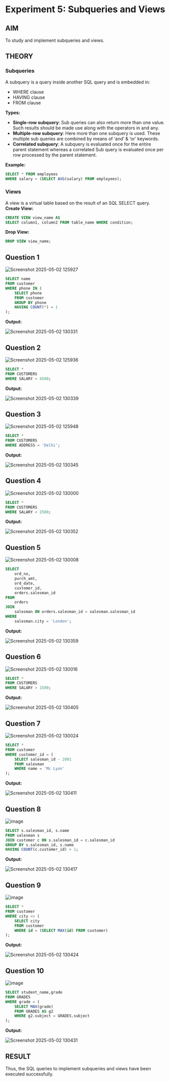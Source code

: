# Experiment 5: Subqueries and Views

## AIM
To study and implement subqueries and views.

## THEORY

### Subqueries
A subquery is a query inside another SQL query and is embedded in:
- WHERE clause
- HAVING clause
- FROM clause

**Types:**
- **Single-row subquery**:
  Sub queries can also return more than one value. Such results should be made use along with the operators in and any.
- **Multiple-row subquery**:
  Here more than one subquery is used. These multiple sub queries are combined by means of ‘and’ & ‘or’ keywords.
- **Correlated subquery**:
  A subquery is evaluated once for the entire parent statement whereas a correlated Sub query is evaluated once per row processed by the parent statement.

**Example:**
```sql
SELECT * FROM employees
WHERE salary > (SELECT AVG(salary) FROM employees);
```
### Views
A view is a virtual table based on the result of an SQL SELECT query.
**Create View:**
```sql
CREATE VIEW view_name AS
SELECT column1, column2 FROM table_name WHERE condition;
```
**Drop View:**
```sql
DROP VIEW view_name;
```

**Question 1**
--
![Screenshot 2025-05-02 125927](https://github.com/user-attachments/assets/1ded7da4-c3f6-4c45-9fa0-053d5561334e)


```sql
SELECT name
FROM customer
WHERE phone IN (
    SELECT phone
    FROM customer
    GROUP BY phone
    HAVING COUNT(*) = 1
);

```

**Output:**

![Screenshot 2025-05-02 130331](https://github.com/user-attachments/assets/2c5ec048-e418-4398-b3ee-e18cb9c53d7f)


**Question 2**
---
![Screenshot 2025-05-02 125936](https://github.com/user-attachments/assets/f1172150-261a-4b7d-9b94-4b3d6c469e79)


```sql
SELECT *
FROM CUSTOMERS
WHERE SALARY > 4500;

```

**Output:**

![Screenshot 2025-05-02 130339](https://github.com/user-attachments/assets/8124782a-e5c2-43d0-adf0-ea16de8aa092)


**Question 3**
---
![Screenshot 2025-05-02 125948](https://github.com/user-attachments/assets/0e303c93-c43b-4b03-9d21-7dc8d2982f70)


```sql
SELECT *
FROM CUSTOMERS
WHERE ADDRESS = 'Delhi';

```

**Output:**

![Screenshot 2025-05-02 130345](https://github.com/user-attachments/assets/05018d9a-b8ba-4eae-8ca8-9b7d165c5a27)


**Question 4**
---
![Screenshot 2025-05-02 130000](https://github.com/user-attachments/assets/1a0e59e4-9881-4073-ae68-7756b8c362a1)


```sql
SELECT *
FROM CUSTOMERS
WHERE SALARY < 2500;

```

**Output:**

![Screenshot 2025-05-02 130352](https://github.com/user-attachments/assets/cb4a3d7b-7e77-40a7-b57c-0fe2e634afcf)


**Question 5**
---
![Screenshot 2025-05-02 130008](https://github.com/user-attachments/assets/bd557de9-2161-446e-b11c-daf3a568d5d3)


```sql
SELECT 
    ord_no, 
    purch_amt, 
    ord_date, 
    customer_id, 
    orders.salesman_id
FROM 
    orders
JOIN 
    salesman ON orders.salesman_id = salesman.salesman_id
WHERE 
    salesman.city = 'London';

```

**Output:**

![Screenshot 2025-05-02 130359](https://github.com/user-attachments/assets/734732b7-b6cb-4136-b256-18a4fd868ac6)


**Question 6**
---
![Screenshot 2025-05-02 130016](https://github.com/user-attachments/assets/9041a131-ac65-4465-a2e2-4d58e658437f)


```sql
SELECT *
FROM CUSTOMERS
WHERE SALARY > 1500;

```

**Output:**

![Screenshot 2025-05-02 130405](https://github.com/user-attachments/assets/9163c16b-0e50-45bb-bd97-dfd09a11b607)


**Question 7**
---
![Screenshot 2025-05-02 130024](https://github.com/user-attachments/assets/1f38ba30-1457-469b-b227-796835cbdfa4)


```sql
SELECT *
FROM customer
WHERE customer_id = (
    SELECT salesman_id - 2001
    FROM salesman
    WHERE name = 'Mc Lyon'
);

```

**Output:**

![Screenshot 2025-05-02 130411](https://github.com/user-attachments/assets/ade99f88-3934-4ac2-92e0-2c84cc9414f7)


**Question 8**
---
![image](https://github.com/user-attachments/assets/44bf021e-b519-4083-aae5-d6a6438feb79)


```sql
SELECT s.salesman_id, s.name
FROM salesman s
JOIN customer c ON s.salesman_id = c.salesman_id
GROUP BY s.salesman_id, s.name
HAVING COUNT(c.customer_id) > 1;

```

**Output:**

![Screenshot 2025-05-02 130417](https://github.com/user-attachments/assets/0d0c8872-428a-4bfb-b11c-f818aa72b9dd)


**Question 9**
---

![image](https://github.com/user-attachments/assets/21e92d27-df91-4909-8265-e38a7ab0814b)

```sql
SELECT *
FROM customer
WHERE city <> (
    SELECT city
    FROM customer
    WHERE id = (SELECT MAX(id) FROM customer)
);

```

**Output:**

![Screenshot 2025-05-02 130424](https://github.com/user-attachments/assets/6872554d-9641-4d7b-912b-28d50d70e152)


**Question 10**
---
![image](https://github.com/user-attachments/assets/b60dfe0b-21fd-43a6-89ed-9f25f41931ed)


```sql
SELECT student_name,grade
FROM GRADES
WHERE grade = (
    SELECT MAX(grade)
    FROM GRADES AS g2
    WHERE g2.subject = GRADES.subject
);


```

**Output:**

![Screenshot 2025-05-02 130431](https://github.com/user-attachments/assets/a2ed8118-4bf3-437c-9301-98085ccb062e)





## RESULT
Thus, the SQL queries to implement subqueries and views have been executed successfully.
